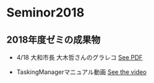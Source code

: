 # Seminor2018
## 2018年度ゼミの成果物
* 4/18 大和市長 大木哲さんのグラレコ
[See PDF](https://github.com/AyameO/Seminor2018FS/issues/1)

* TaskingManagerマニュアル動画
[See the video](https://youtu.be/-tkZym5L0KI)
